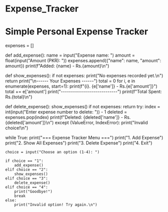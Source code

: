# Expense_Tracker
# Simple Personal Expense Tracker

expenses = []

def add_expense():
    name = input("Expense name: ")
    amount = float(input("Amount (PKR): "))
    expenses.append({"name": name, "amount": amount})
    print(f"Added: {name} - Rs.{amount}\n")

def show_expenses():
    if not expenses:
        print("No expenses recorded yet.\n")
        return
    print("\n------ Your Expenses ------")
    total = 0
    for i, e in enumerate(expenses, start=1):
        print(f"{i}. {e['name']} - Rs.{e['amount']}")
        total += e['amount']
    print("----------------------------")
    print(f"Total Spent: Rs.{total}\n")

def delete_expense():
    show_expenses()
    if not expenses:
        return
    try:
        index = int(input("Enter expense number to delete: ")) - 1
        deleted = expenses.pop(index)
        print(f"Deleted: {deleted['name']} - Rs.{deleted['amount']}\n")
    except (ValueError, IndexError):
        print("Invalid choice!\n")

while True:
    print("=== Expense Tracker Menu ===")
    print("1. Add Expense")
    print("2. Show All Expenses")
    print("3. Delete Expense")
    print("4. Exit")

    choice = input("Choose an option (1-4): ")

    if choice == "1":
        add_expense()
    elif choice == "2":
        show_expenses()
    elif choice == "3":
        delete_expense()
    elif choice == "4":
        print("Goodbye!")
        break
    else:
        print("Invalid option! Try again.\n")

